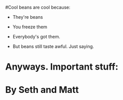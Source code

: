 #Cool beans are cool because:

* They're beans
* You freeze them
* Everybody's got them.

* But beans still taste awful. Just saying.

# Anyways. Important stuff:
# By Seth and Matt
